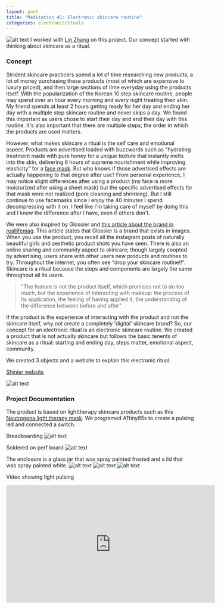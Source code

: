 ```yaml
---
layout: post
title: "Meditation #1: Electronic skincare routine"
categories: electronicrituals
---
```

![alt text](https://raw.githubusercontent.com/jirrian/jirrian.github.io/master/images/electronicrituals/shinier/3_bright.jpg)
I worked with [Lin Zhang](https://linzhangcs.github.io/blog/) on this project. Our concept started with thinking about skincare as a ritual. 

### Concept ###
Strident skincare practicers spend a lot of time researching new products, a lot of money purchasing these products (most of which are expensive to luxury priced), and then large sections of time everyday using the products itself. With the popularization of the Korean 10 step skincare routine, people may spend over an hour every morning and every night treating their skin. My friend spends at least 2 hours getting ready for her day and ending her day with a multiple step skincare routine and never skips a day. We found this important as users chose to start their day and end their day with this routine. It's also important that there are multiple steps; the order in which the products are used matters. 

However, what makes skincare a ritual is the self care and emotional aspect. Products are advertised loaded with buzzwords such as "hydrating treatment made with pure honey for a unique texture that instantly melts into the skin, delivering 6 hours of supreme nourishment while improving elasticity" for a [face mask](https://www.sephora.com/product/creme-ancienne-ultimate-nourishing-honey-mask-P381021?skuId=1551233&om_mmc=ppc-GG_870930932_43731894197_301240253728_1846435_204210790793_9004352_c&country_switch=us&lang=en&gclid=EAIaIQobChMI79a0jcyW2QIVj1uGCh00cwSIEAYYAyABEgInd_D_BwE). But who knows if those advertised effects are actually happening to that degree after use? From personal experience, I may notice slight differences after using a product (my face is more moisturized after using a sheet mask) but the specific advertised effects for that mask were not realized (pore cleaning and shrinking). But I still continue to use facemasks since I enjoy the 40 minutes I spend decompressing with it on. I feel like I'm taking care of myself by doing this and I know the difference after I have, even if others don't.

We were also inspired by Glossier and [this article about the brand in reallifemag](http://reallifemag.com/immaterial-girls/).
This article states that Glossier is a brand that exists in images. When you use the product, you recall all the instagram posts of naturally beautiful girls and aesthetic product shots you have seen. There is also an online sharing and community aspect to skincare; though largely coopted by advertising, users share with other users new products and routines to try. Throughout the internet, you often see "drop your skincare routine!!". Skincare is a ritual because the steps and components are largely the same throughout all its users.

> "The feature is not the product itself, which promises not to do too much, but the experience of interacting with makeup: the process of its application, the feeling of having applied it, the understanding of the difference between before and after"

If the product is the experience of interacting with the product and not the skincare itself, why not create a completely 'digital' skincare brand? So, our concept for an electronic ritual is an electronic skincare routine. We created a product that is not actually skincare but follows the basic tenents of skincare as a ritual: starting and ending day, steps matter, emotional aspect, community. 

We created 3 objects and a website to explain this electronic ritual.

[Shinier website](https://linzhangcs.github.io/shiner/)

![alt text](https://raw.githubusercontent.com/jirrian/jirrian.github.io/master/images/electronicrituals/shinier/3_dark.jpg)

### Project Documentation ###
The product is based on lighttherapy skincare products such as this [Neutrogena light therapy mask](https://www.neutrogena.com/skin/skin-acne/light-therapy-acne-mask/6810124.html). We programed ATtiny85s to create a pulsing led and connected a switch.

Breadboarding
![alt text](https://github.com/jirrian/jirrian.github.io/blob/master/images/electronicrituals/shinier/breadboard.jpg?raw=true)

Soldered on perf board
![alt text](https://raw.githubusercontent.com/jirrian/jirrian.github.io/master/images/electronicrituals/shinier/perfboard.jpg)

The enclosure is a glass jar that was spray painted frosted and a lid that was spray painted white.
![alt text](https://raw.githubusercontent.com/jirrian/jirrian.github.io/master/images/electronicrituals/shinier/originaljar.jpg)
![alt text](https://raw.githubusercontent.com/jirrian/jirrian.github.io/master/images/electronicrituals/shinier/lids.jpg)
![alt text](https://raw.githubusercontent.com/jirrian/jirrian.github.io/master/images/electronicrituals/shinier/lidspainted.jpg)

Video showing light pulsing
<iframe width="560" height="315" src="https://www.youtube.com/embed/9909FzRYGCg?rel=0" frameborder="0" allow="autoplay; encrypted-media" allowfullscreen></iframe>

